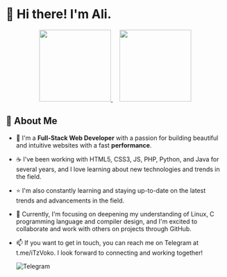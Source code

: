 # 👋 Hi there! I'm Ali.

<p align="center">
    <a href="https://github.com/iTzVoko">
        <img height="165" src="https://github-readme-stats.vercel.app/api?username=iTzVoko&show_icons=true&include_all_commits=true&theme=react&cache_seconds=3200&hide_border=true">
    </a>
    &nbsp;&nbsp;&nbsp;
    <a href="https://github.com/iTzVoko">
        <img height="165" src="https://github-readme-stats.vercel.app/api/top-langs/?username=iTzVoko&layout=compact&theme=react&hide_border=true">
    </a>
</p>

## 🚀 About Me

- 👀 I'm a **Full-Stack Web Developer** with a passion for building beautiful and intuitive websites with a fast **performance**.

- ☕ I've been working with HTML5, CSS3, JS, PHP, Python, and Java for several years, and I love learning about new technologies and trends in the field.
- ⭐ I'm also constantly learning and staying up-to-date on the latest trends and advancements in the field.

- 🌱 Currently, I'm focusing on deepening my understanding of Linux, C programming language and compiler design, and I'm excited to collaborate and work with others on projects through GitHub.

- 📫 If you want to get in touch, you can reach me on Telegram at t.me/iTzVoko. I look forward to connecting and working together!

    ![Telegram](https://img.shields.io/badge/Telegram-26A5E4?style=for-the-badge&logo=Telegram&logoColor=white)
    
    <!-- I will show the views counter when I be famous :) -->
    <a href="https://github.com/iTzVoko"><img height="0" title="Counter" src="https://komarev.com/ghpvc/?username=iTzVoko&color=blueviolet&style=flat-square"></a>
